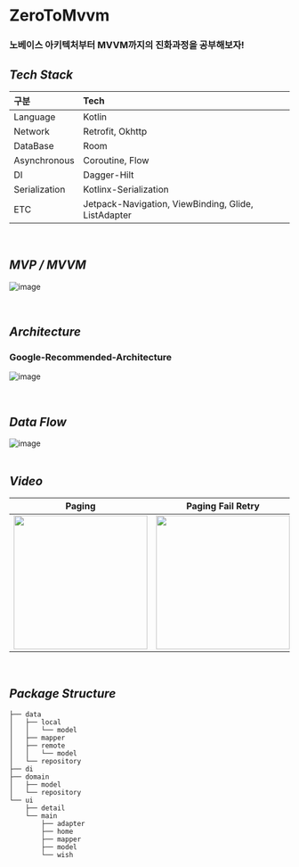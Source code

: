 # ZeroToMvvm 
### 노베이스 아키텍처부터 MVVM까지의 진화과정을 공부해보자! 
## *****Tech Stack***** 
| 구분 | Tech |
|:---|:---------------------------------------------------------------------------|
| Language | Kotlin |
| Network | Retrofit, Okhttp |
| DataBase | Room |
| Asynchronous | Coroutine, Flow |
| DI | Dagger-Hilt |
| Serialization | Kotlinx-Serialization |
| ETC |Jetpack-Navigation, ViewBinding, Glide, ListAdapter |
</br>

## *****MVP / MVVM*****
![image](https://github.com/f-lab-edu/ZeroToMVVM/assets/81726145/5fc34ee7-7fd2-4432-9368-86016f0025fa)

</br>

## *****Architecture*****
### Google-Recommended-Architecture
![image](https://github.com/f-lab-edu/ZeroToMVVM/assets/81726145/2255dfd5-0d51-485c-8837-aeffd6177962)

</br>

## *****Data Flow***** 
![image](https://github.com/f-lab-edu/ZeroToMVVM/assets/81726145/89dd69ad-2070-4499-8c06-9acb80410453)  
</br>

## *****Video***** 
|Paging|Paging Fail Retry|Wish|Detail Page|
|:-----:|:-----:|:-----:|:-----:|
|<img width="240" src="https://github.com/f-lab-edu/ZeroToMVVM/assets/81726145/7b197faa-b44d-4e1f-a7be-556477ac0f94">|<img width="240" src="https://github.com/f-lab-edu/ZeroToMVVM/assets/81726145/f5fd02ae-4dab-4696-8c99-06011c8887fb">|<img width="240" src="https://github.com/f-lab-edu/ZeroToMVVM/assets/81726145/25eaa239-e329-476c-9aea-11896467445b">|<img width="240" src="https://github.com/f-lab-edu/ZeroToMVVM/assets/81726145/73b232e8-562a-47b6-ba2a-a9ce8abe6c4b">|
</br>


## *****Package Structure***** 
```
├── data
│   ├── local
│   │   └── model
│   ├── mapper
│   ├── remote
│   │   └── model
│   └── repository
├── di
├── domain
│   ├── model
│   └── repository
└── ui
    ├── detail
    └── main
        ├── adapter
        ├── home
        ├── mapper
        ├── model
        └── wish
```
